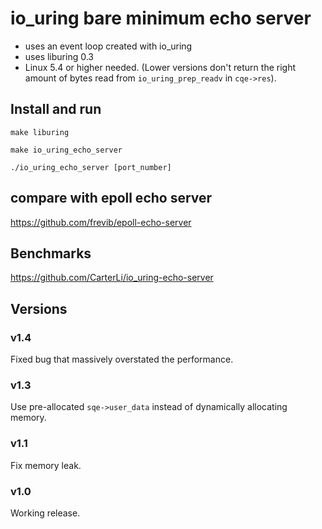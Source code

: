 # io_uring bare minimum echo server
* uses an event loop created with io_uring
* uses liburing 0.3
* Linux 5.4 or higher needed. (Lower versions don't return the right amount of bytes read from `io_uring_prep_readv` in `cqe->res`).

## Install and run
`make liburing`

`make io_uring_echo_server`

`./io_uring_echo_server [port_number]`

## compare with epoll echo server
https://github.com/frevib/epoll-echo-server


## Benchmarks
https://github.com/CarterLi/io_uring-echo-server


## Versions

### v1.4
Fixed bug that massively overstated the performance.

### v1.3
Use pre-allocated `sqe->user_data` instead of dynamically allocating memory.

### v1.1
Fix memory leak.

### v1.0
Working release.